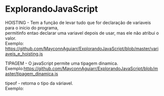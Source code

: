 # ExplorandoJavaScript

HOISTING - Tem a função de levar tudo que for declaração de variaveis para o inicio do programa, <br>
permitinfo entao declarar uma variavel depois de usar, mas ele não atribui o valor.<br>
Exemplo: https://github.com/MayconnAguiarr/ExplorandoJavaScript/blob/master/variaveis_e_hoisting.js

TIPAGEM - O javaScript permite uma tipagem dinamica.<br>
Exemplo:https://github.com/MayconnAguiarr/ExplorandoJavaScript/blob/master/tipagem_dinamica.js  

tipeof - retorna o tipo da váriavel. <br>
Exemplo: 
